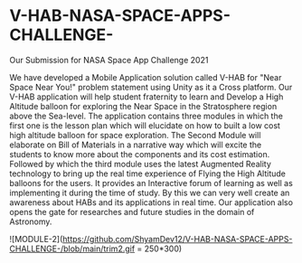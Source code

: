 # V-HAB-NASA-SPACE-APPS-CHALLENGE-
Our Submission for NASA Space App Challenge 2021

We have developed a Mobile Application solution called V-HAB for "Near Space Near You!" problem statement using Unity as it a Cross platform. Our V-HAB  application will help student fraternity to learn and Develop a High Altitude balloon for exploring the Near Space in the Stratosphere region above the Sea-level. The application contains three modules in which the first one is the lesson plan which will elucidate on how to built a low cost high altitude balloon for space exploration. The Second Module will elaborate on Bill of Materials in a narrative way which will excite the students to know more about the components and its cost estimation. Followed by which the third module uses the latest Augmented Reality technology to bring up the real time experience of Flying the High Altitude balloons for the users. It provides an Interactive forum of learning as well as implementing it during the time of study. By this we can very well create an awareness about HABs and its applications in real time. Our application also opens the gate for researches and future studies in the domain of Astronomy.


![MODULE-2](https://github.com/ShyamDev12/V-HAB-NASA-SPACE-APPS-CHALLENGE-/blob/main/trim2.gif = 250*300)

